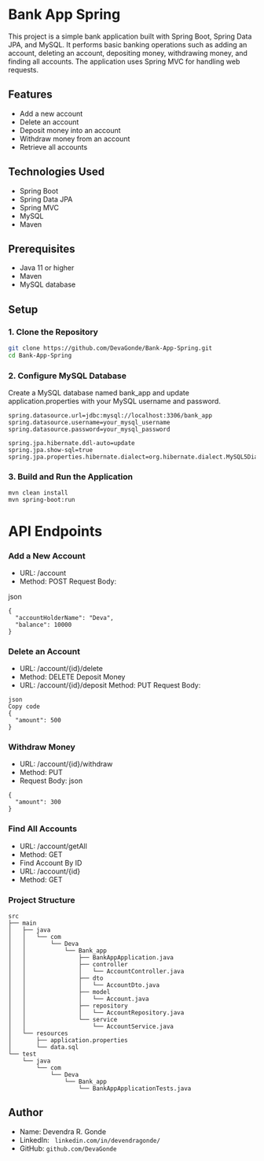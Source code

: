 # Bank App Spring

This project is a simple bank application built with Spring Boot, Spring Data JPA, and MySQL. It performs basic banking operations such as adding an account, deleting an account, depositing money, withdrawing money, and finding all accounts. The application uses Spring MVC for handling web requests.

## Features

- Add a new account
- Delete an account
- Deposit money into an account
- Withdraw money from an account
- Retrieve all accounts

## Technologies Used

- Spring Boot
- Spring Data JPA
- Spring MVC
- MySQL
- Maven

## Prerequisites

- Java 11 or higher
- Maven
- MySQL database

## Setup

### 1. Clone the Repository

```bash
git clone https://github.com/DevaGonde/Bank-App-Spring.git
cd Bank-App-Spring
````

### 2. Configure MySQL Database

Create a MySQL database named bank_app and update application.properties with your MySQL username and password.

````
spring.datasource.url=jdbc:mysql://localhost:3306/bank_app
spring.datasource.username=your_mysql_username
spring.datasource.password=your_mysql_password

spring.jpa.hibernate.ddl-auto=update
spring.jpa.show-sql=true
spring.jpa.properties.hibernate.dialect=org.hibernate.dialect.MySQL5Dialect
````
### 3. Build and Run the Application

````
mvn clean install
mvn spring-boot:run
````

# API Endpoints
### Add a New Account
- URL: /account
- Method: POST
Request Body:

json
````
{
  "accountHolderName": "Deva",
  "balance": 10000
}
````
### Delete an Account
- URL: /account/{id}/delete
- Method: DELETE
Deposit Money
- URL: /account/{id}/deposit
Method: PUT
Request Body:
````
json
Copy code
{
  "amount": 500
}
````
### Withdraw Money
- URL: /account/{id}/withdraw
- Method: PUT
- Request Body:
json
```
{
  "amount": 300
}
```
### Find All Accounts
- URL: /account/getAll
- Method: GET
- Find Account By ID
- URL: /account/{id}
- Method: GET

### Project Structure
```
src
├── main
│   ├── java
│   │   └── com
│   │       └── Deva
│   │           └── Bank_app
│   │               ├── BankAppApplication.java
│   │               ├── controller
│   │               │   └── AccountController.java
│   │               ├── dto
│   │               │   └── AccountDto.java
│   │               ├── model
│   │               │   └── Account.java
│   │               ├── repository
│   │               │   └── AccountRepository.java
│   │               └── service
│   │                   └── AccountService.java
│   └── resources
│       ├── application.properties
│       └── data.sql
└── test
    └── java
        └── com
            └── Deva
                └── Bank_app
                    └── BankAppApplicationTests.java
```

## Author
- Name: Devendra R. Gonde
- LinkedIn: ```` linkedin.com/in/devendragonde/````
- GitHub: ```` github.com/DevaGonde ````
